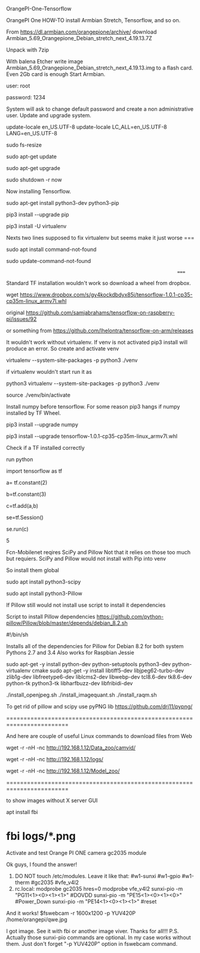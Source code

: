OrangePI-One-Tensorflow

OrangePI One HOW-TO install Armbian Stretch, Tensorflow, and so on.

From https://dl.armbian.com/orangepione/archive/ download
Armbian_5.69_Orangepione_Debian_stretch_next_4.19.13.7Z

Unpack with 7zip

With balena Etcher write image
Armbian_5.69_Orangepione_Debian_stretch_next_4.19.13.img to a flash
card. Even 2Gb card is enough Start Armbian.

user: root

password: 1234

System will ask to change default password and create a non
administrative user. Update and upgrade system.

update-locale en_US.UTF-8
update-locale LC_ALL=en_US.UTF-8 LANG=en_US.UTF-8

sudo fs-resize

sudo apt-get update

sudo apt-get upgrade

sudo shutdown -r now

Now installing Tensorflow.

sudo apt-get install python3-dev python3-pip

pip3 install --upgrade pip

pip3 install -U virtualenv

Nexts two lines supposed to fix virtualenv but seems make it just worse ===

sudo apt install command-not-found

sudo update-command-not-found

                                                                    ===
Standard TF installation wouldn't work so download a wheel from dropbox.

wget https://www.dropbox.com/s/gy4kockdbdyx85j/tensorflow-1.0.1-cp35-cp35m-linux_armv7l.whl

original https://github.com/samjabrahams/tensorflow-on-raspberry-pi/issues/92

or something from https://github.com/lhelontra/tensorflow-on-arm/releases

It wouldn't work without virtualenv. If venv is not activated pip3
install will produce an error. So create and activate venv

virtualenv --system-site-packages -p python3 ./venv

if virtualenv wouldn't start run it as

python3 virtualenv --system-site-packages -p python3 ./venv

source ./venv/bin/activate

Install numpy before tensorflow. For some reason pip3 hangs if numpy
installed by TF Wheel.

pip3 install --upgrade numpy

pip3 install --upgrade tensorflow-1.0.1-cp35-cp35m-linux_armv7l.whl

Check if a TF installed correctly

run python

import tensorflow as tf

a= tf.constant(2)

b=tf.constant(3)

c=tf.add(a,b)

se=tf.Session()

se.run(c)

5

Fcn-Mobilenet reqires SciPy and Pillow Not that it relies on those too
much but requiers. SciPy and Pillow would not install with Pip into
venv

So install them global

sudo apt install python3-scipy

sudo apt install python3-Pillow

If Pillow still would not install use script to install it dependencies

Script to install Pillow dependencies
https://github.com/python-pillow/Pillow/blob/master/depends/debian_8.2.sh

#!/bin/sh

Installs all of the dependencies for Pillow for Debian 8.2 for both
system Pythons 2.7 and 3.4 Also works for Raspbian Jessie

sudo apt-get -y install python-dev python-setuptools
python3-dev python-virtualenv cmake sudo apt-get -y install
libtiff5-dev libjpeg62-turbo-dev zlib1g-dev
libfreetype6-dev liblcms2-dev libwebp-dev tcl8.6-dev tk8.6-dev
python-tk python3-tk libharfbuzz-dev libfribidi-dev

./install_openjpeg.sh ./install_imagequant.sh ./install_raqm.sh

To get rid of pillow and scipy use pyPNG lib https://github.com/drj11/pypng/

========================================================================

And here are couple of useful Linux commands to download files from Web

wget -r -nH -nc http://192.168.1.12/Data_zoo/camvid/

wget -r -nH -nc http://192.168.1.12/logs/

wget -r -nH -nc http://192.168.1.12/Model_zoo/

========================================================================

to show images without X server GUI

apt install fbi

fbi logs/*.png
========================================================================
Activate and test Orange PI ONE camera gc2035 module

Ok guys, I found the answer!
1. DO NOT touch /etc/modules. Leave it like that:
#w1-sunxi
#w1-gpio
#w1-therm
#gc2035
#vfe_v4l2
2.  rc.local:
modprobe gc2035 hres=0
modprobe vfe_v4l2
sunxi-pio -m "PG11<1><0><1><1>" #DOVDD
sunxi-pio -m "PE15<1><0><1><0>" #Power_Down
sunxi-pio -m "PE14<1><0><1><1>" #reset

And it works!
$fswebcam -r 1600x1200 -p YUV420P /home/orangepi/qwe.jpg﻿

I got image. See it with fbi or another image viver.
Thanks for all!!!
P.S. Actually those sunxi-pio commands are optional.
In my case works without them. Just don't forget "-p YUV420P" option
in fswebcam command.
